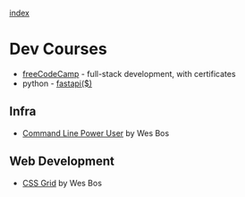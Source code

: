[index](README.md#dev-links)

# Dev Courses

* [freeCodeCamp](https://www.freecodecamp.org/) - full-stack development, with certificates
* python - [fastapi($)](https://training.talkpython.fm/courses/getting-started-with-fastapi)

## Infra

* [Command Line Power User](https://commandlinepoweruser.com/) by Wes Bos

## Web Development

* [CSS Grid](https://cssgrid.io/) by Wes Bos

